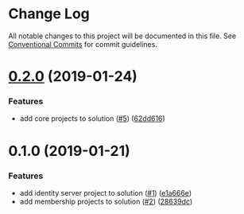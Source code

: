 # Change Log

All notable changes to this project will be documented in this file.
See [Conventional Commits](https://conventionalcommits.org) for commit guidelines.

<a name="0.2.0"></a>
# [0.2.0](https://github.com/tnc1997/dotnet-university-management-system/compare/v0.1.0...v0.2.0) (2019-01-24)


### Features

* add core projects to solution ([#5](https://github.com/tnc1997/dotnet-university-management-system/issues/5)) ([62dd616](https://github.com/tnc1997/dotnet-university-management-system/commit/62dd616))



<a name="0.1.0"></a>
# 0.1.0 (2019-01-21)


### Features

* add identity server project to solution ([#1](https://github.com/tnc1997/dotnet-university-management-system/issues/1)) ([e1a666e](https://github.com/tnc1997/dotnet-university-management-system/commit/e1a666e))
* add membership projects to solution ([#2](https://github.com/tnc1997/dotnet-university-management-system/issues/2)) ([28639dc](https://github.com/tnc1997/dotnet-university-management-system/commit/28639dc))
